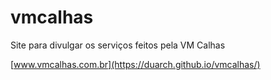 # vmcalhas
Site para divulgar os serviços feitos pela VM Calhas

[www.vmcalhas.com.br](https://duarch.github.io/vmcalhas/)


